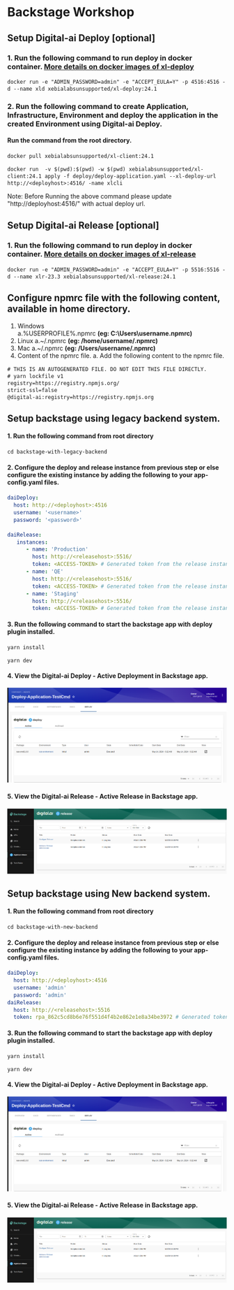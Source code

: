 # Backstage Workshop

## Setup Digital-ai Deploy [optional]
### 1. Run the following command to run deploy in docker container. [More details on docker images of xl-deploy](https://hub.docker.com/r/xebialabs/xl-deploy)
```shell
docker run -e "ADMIN_PASSWORD=admin" -e "ACCEPT_EULA=Y" -p 4516:4516 -d --name xld xebialabsunsupported/xl-deploy:24.1
```

### 2. Run the following command to create Application, Infrastructure, Environment  and deploy the application in the created Environment using Digital-ai Deploy. 
#### Run the command from the root directory.
```shell
docker pull xebialabsunsupported/xl-client:24.1
```
```shell
docker run  -v $(pwd):$(pwd) -w $(pwd) xebialabsunsupported/xl-client:24.1 apply -f deploy/deploy-application.yaml --xl-deploy-url http://<deployhost>:4516/ -name xlcli
```
Note: Before Running the above command please update  "http://deployhost:4516/" with actual deploy url.

## Setup Digital-ai Release [optional]
### 1. Run the following command to run deploy in docker container. [More details on docker images of xl-release](https://hub.docker.com/r/xebialabs/xl-release)
```shell
docker run -e "ADMIN_PASSWORD=admin" -e "ACCEPT_EULA=Y" -p 5516:5516 -d --name xlr-23.3 xebialabsunsupported/xl-release:24.1
```

## Configure npmrc file with the following content, available in home directory.
1. Windows  
   a.%USERPROFILE%\.npmrc **(eg: C:\Users\username\.npmrc)**
2. Linux 
   a.~/.npmrc **(eg: /home/username/.npmrc)**
3. Mac
   a.~/.npmrc **(eg: /Users/username/.npmrc)**
4. Content of the npmrc file.
   a. Add the following content to the npmrc file.

```shell
# THIS IS AN AUTOGENERATED FILE. DO NOT EDIT THIS FILE DIRECTLY.
# yarn lockfile v1
registry=https://registry.npmjs.org/
strict-ssl=false
@digital-ai:registry=https://registry.npmjs.org
```

## Setup backstage using legacy backend system.
#### 1. Run the following command from root directory
```shell
cd backstage-with-legacy-backend
```
#### 2. Configure the deploy and release instance from previous step or else configure the existing instance by adding the following to your app-config.yaml files.
```yaml
daiDeploy:
  host: http://<deployhost>:4516
  username: '<username>'
  password: '<password>'
  
daiRelease:
   instances:
      - name: 'Production'
        host: http://<releasehost>:5516/
        token: <ACCESS-TOKEN> # Generated token from the release instance.
      - name: 'QE'
        host: http://<releasehost>:5516/
        token: <ACCESS-TOKEN> # Generated token from the release instance.
      - name: 'Staging'
        host: http://<releasehost>:5516/
        token: <ACCESS-TOKEN> # Generated token from the release instance.
```
#### 3. Run the following command to start the backstage app with deploy plugin installed.
```shell
yarn install
```
```shell
yarn dev
```

#### 4. View the Digital-ai Deploy - Active Deployment in Backstage app.
![Active Deployment](deploy/img/deployment_active.png)

#### 5. View the Digital-ai Release - Active Release in Backstage app.
![Active Release](release/img/active-release.png)

## Setup backstage using New backend system.
#### 1. Run the following command from root directory
```shell
cd backstage-with-new-backend
```
#### 2. Configure the deploy and release instance from previous step or else configure the existing instance by adding the following to your app-config.yaml files.
```yaml
daiDeploy:
  host: http://<deployhost>:4516
  username: 'admin'
  password: 'admin'
daiRelease:
  host: http://<releasehost>:5516
  token: rpa_862c5cd8b6e76f551d4f4b2e862e1e8a34be3972 # Generated token from the release instance.
```
#### 3. Run the following command to start the backstage app with deploy plugin installed.
```shell
yarn install
```
```shell
yarn dev
```

#### 4. View the Digital-ai Deploy - Active Deployment in Backstage app.
![Active Deployment](deploy/img/deployment_active.png)

#### 5. View the Digital-ai Release - Active Release in Backstage app.
![Active Release](release/img/active-release.png)



